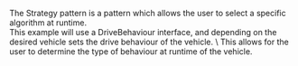 The Strategy pattern is a pattern which allows the user to select a 
specific algorithm at runtime. \
This example will use a DriveBehaviour interface, and depending on the desired vehicle
sets the drive behaviour of the vehicle. \ 
This allows for the user to determine the type of behaviour at runtime of the vehicle.